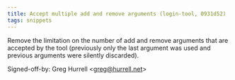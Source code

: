 ```yaml
---
title: Accept multiple add and remove arguments (login-tool, 0931d52)
tags: snippets
---
```


Remove the limitation on the number of add and remove arguments that are accepted by the tool (previously only the last argument was used and previous arguments were silently discarded).

Signed-off-by: Greg Hurrell &lt;greg@hurrell.net&gt;
